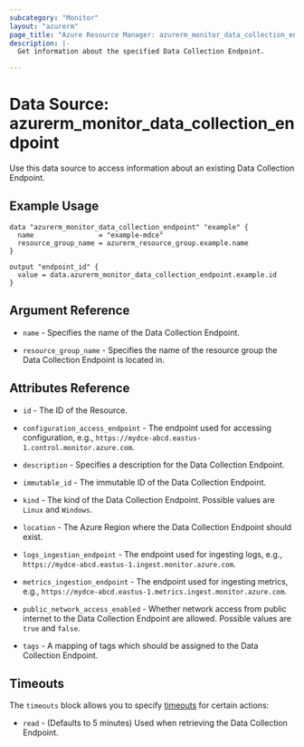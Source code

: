 ```yaml
---
subcategory: "Monitor"
layout: "azurerm"
page_title: "Azure Resource Manager: azurerm_monitor_data_collection_endpoint"
description: |-
  Get information about the specified Data Collection Endpoint.

---
```


# Data Source: azurerm_monitor_data_collection_endpoint

Use this data source to access information about an existing Data Collection Endpoint.

## Example Usage

```hcl
data "azurerm_monitor_data_collection_endpoint" "example" {
  name                = "example-mdce"
  resource_group_name = azurerm_resource_group.example.name
}

output "endpoint_id" {
  value = data.azurerm_monitor_data_collection_endpoint.example.id
}
```

## Argument Reference

* `name` - Specifies the name of the Data Collection Endpoint.

* `resource_group_name` - Specifies the name of the resource group the Data Collection Endpoint is located in.

## Attributes Reference

* `id` - The ID of the Resource.

* `configuration_access_endpoint` - The endpoint used for accessing configuration, e.g., `https://mydce-abcd.eastus-1.control.monitor.azure.com`.

* `description` - Specifies a description for the Data Collection Endpoint.

* `immutable_id` - The immutable ID of the Data Collection Endpoint.

* `kind` - The kind of the Data Collection Endpoint. Possible values are `Linux` and `Windows`.

* `location` - The Azure Region where the Data Collection Endpoint should exist.

* `logs_ingestion_endpoint` - The endpoint used for ingesting logs, e.g., `https://mydce-abcd.eastus-1.ingest.monitor.azure.com`.

* `metrics_ingestion_endpoint` - The endpoint used for ingesting metrics, e.g., `https://mydce-abcd.eastus-1.metrics.ingest.monitor.azure.com`.

* `public_network_access_enabled` - Whether network access from public internet to the Data Collection Endpoint are allowed. Possible values are `true` and `false`.

* `tags` - A mapping of tags which should be assigned to the Data Collection Endpoint.

## Timeouts

The `timeouts` block allows you to specify [timeouts](https://www.terraform.io/language/resources/syntax#operation-timeouts) for certain actions:

* `read` - (Defaults to 5 minutes) Used when retrieving the Data Collection Endpoint.
